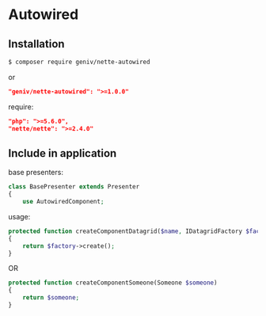 Autowired
=========

Installation
------------

```sh
$ composer require geniv/nette-autowired
```
or
```json
"geniv/nette-autowired": ">=1.0.0"
```

require:
```json
"php": ">=5.6.0",
"nette/nette": ">=2.4.0"
```

Include in application
----------------------
base presenters:
```php
class BasePresenter extends Presenter
{
    use AutowiredComponent;
```

usage:
```php
protected function createComponentDatagrid($name, IDatagridFactory $factory)
{
    return $factory->create();
}
```
OR
```php
protected function createComponentSomeone(Someone $someone)
{
    return $someone;
}
```
